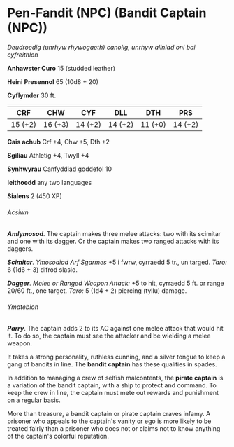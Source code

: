 # Pen-Fandit (NPC) (Bandit Captain (NPC))

*Deudroedig (unrhyw rhywogaeth) canolig, unrhyw aliniad oni bai cyfreithlon*

**Anhawster Curo** 15 (studded leather)

**Heini Presennol** 65 (10d8 + 20)

**Cyflymder** 30 ft.

| CRF     | CHW     | CYF     | DLL     | DTH     | PRS     |
|---------|---------|---------|---------|---------|---------|
| 15 (+2) | 16 (+3) | 14 (+2) | 14 (+2) | 11 (+0) | 14 (+2) |

**Cais achub** Crf +4, Chw +5, Dth +2

**Sgiliau** Athletig +4, Twyll +4

**Synhwyrau** Canfyddiad goddefol 10

**Ieithoedd** any two languages

**Sialens** 2 (450 XP)

###### Acsiwn

***Amlymosod***. The captain makes three melee attacks: two with its scimitar and one with its dagger. Or the captain makes two ranged attacks with its daggers.

***Scimitar***. *Ymosodiad Arf Sgarmes* +5 i fwrw, cyrraedd 5 tr., un targed. *Taro:* 6 (1d6 + 3) difrod slasio.

***Dagger***. *Melee or Ranged Weapon Attack:* +5 to hit, cyrraedd 5 ft. or range 20/60 ft., one target. *Taro:* 5 (1d4 + 2) piercing (tyllu) damage.

###### Ymatebion

***Parry***. The captain adds 2 to its AC against one melee attack that would hit it. To do so, the captain must see the attacker and be wielding a melee weapon.

It takes a strong personality, ruthless cunning, and a silver tongue to keep a gang of bandits in line. The **bandit captain** has these qualities in spades.

In addition to managing a crew of selfish malcontents, the **pirate captain** is a variation of the bandit captain, with a ship to protect and command. To keep the crew in line, the captain must mete out rewards and punishment on a regular basis.

More than treasure, a bandit captain or pirate captain craves infamy. A prisoner who appeals to the captain's vanity or ego is more likely to be treated fairly than a prisoner who does not or claims not to know anything of the captain's colorful reputation.